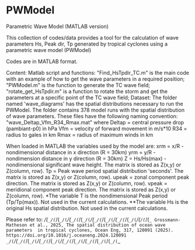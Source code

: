 # PWModel
Parametric Wave Model (MATLAB version)

This collection of codes/data provides a tool for the calculation of wave parameters Hs, Peak dir, Tp
generated by tropical cyclones using a parametric wave model (PWModel)

Codes are in MATLAB format.

Content:
Matlab script and functions:
"Find_HsTpdir_TC.m" is the main code with an example of how to get the wave parameters in a required position;
"PWModel.m" is the function to generate the TC wave field;
"rotate_get_HsTpdir.m" is a function to rotate the storm and get the parameters at a specific point of the TC wave field;
Dataset:
The folder named 'wave_diagrams' has the spatial distributions necessary to run the PWModel.
The folder contains 378 model runs with the spatial distribution of wave parameters. 
These files have the following naming convention:
"wave_Deltap_Vfm_R34_Rmax.mat" where
Deltap = central pressure drop (pambiant-p0) in hPa
Vfm = velocity of forward movement in m/s*10
R34 = radius to gales in km
Rmax = radius of maximum winds in km

When loaded in MATLAB the variables used by the model are:
xrm = x/R - nondimensional distance in x direction (R = 30km)
yrm = y/R - nondimension distance in y direction (R = 30km)
Z = Hs/Hs(max) - nondimensional significant wave height. The matrix is stored as Z(x,y) or Z(column, row). 
Tp = Peak wave period spatial distribution 'seconds'. The matrix is stored as Z(x,y) or Z(column, row).
upeak = zonal component peak direction. The matrix is stored as Z(x,y) or Z(column, row).
vpeak = meridional component peak direction. The matrix is stored as Z(x,y) or Z(column, row).
*The variable T is the nondimensional Peak period (Tp/Tp(max)). Not used in the current calculations.
**The variable Hs is the original Hs spatial distribution. Not used in the current calculations.

Please refer to:
_/(`_/(`_/(`_/(`_/(`_/(`_/(`_/(`_/(`_/(`_/(`_/(`_/(`_/(`_/(`_/(`_/(`/(`_/(`_
Grossmann-Matheson et al., 2025, The spatial distribution of ocean wave parameters 
in tropical cyclones, Ocean Eng, 317, 120091 (2025). 
https://doi.org/10.1016/j.oceaneng.2024.120091
_/(`_/(`_/(`_/(`_/(`_/(`_/(`_/(`_/(`_/(`_/(`_/(`_/(`_/(`_/(`_/(`_/(`/(`_/(`_
